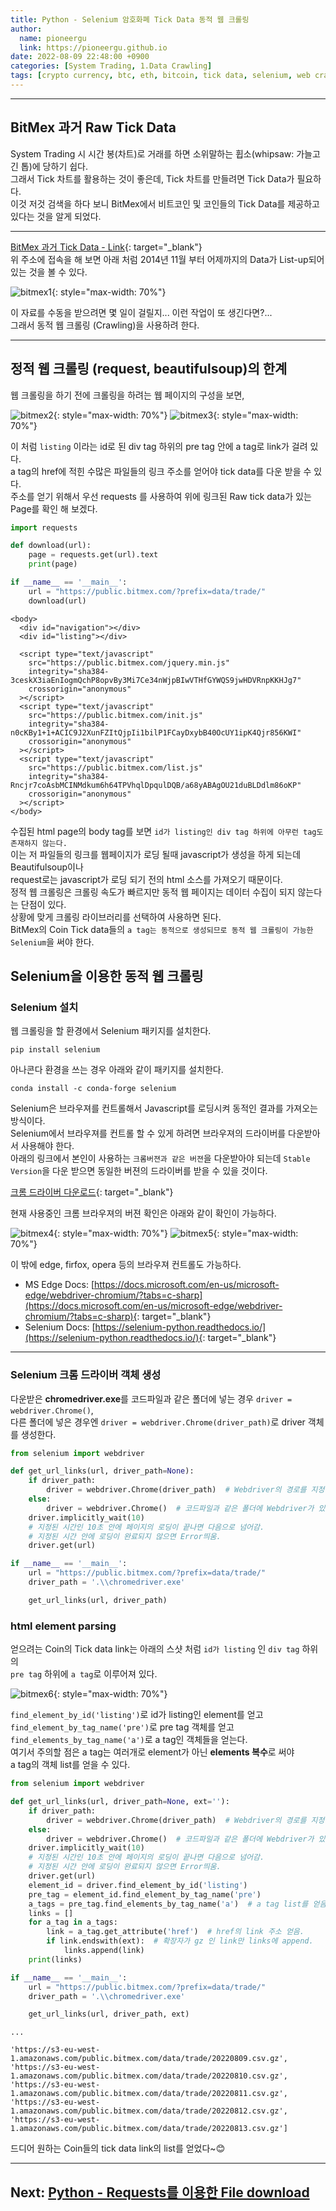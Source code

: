 ```yaml
---
title: Python - Selenium 암호화폐 Tick Data 동적 웹 크롤링
author:
  name: pioneergu
  link: https://pioneergu.github.io
date: 2022-08-09 22:48:00 +0900
categories: [System Trading, 1.Data Crawling]
tags: [crypto currency, btc, eth, bitcoin, tick data, selenium, web crawling]    # TAG names should always be lowercase
---
```


---
## **BitMex 과거 Raw Tick Data**

System Trading 시 시간 봉(차트)로 거래를 하면 소위말하는 휩소(whipsaw: 가늘고 긴 톱)에 당하기 쉽다.  
그래서 Tick 차트를 활용하는 것이 좋은데, Tick 차트를 만들려면 Tick Data가 필요하다.  
이것 저것 검색을 하다 보니 BitMex에서 비트코인 및 코인들의 Tick Data를 제공하고 있다는 것을 알게 되었다.

---

[BitMex 과거 Tick Data - Link](https://public.bitmex.com/){: target="_blank"}  
위 주소에 접속을 해 보면 아래 처럼 2014년 11월 부터 어제까지의 Data가 List-up되어 있는 것을 볼 수 있다.

![bitmex1](/assets/img/posting/systemtrading/bitmex1.jpg){: style="max-width: 70%"}

이 자료를 수동을 받으려면 몇 일이 걸릴지... 이런 작업이 또 생긴다면?...  
그래서 동적 웹 크롤링 (Crawling)을 사용하려 한다.

---
## 정적 웹 크롤링 (request, beautifulsoup)의 한계

웹 크롤링을 하기 전에 크롤링을 하려는 웹 페이지의 구성을 보면,

![bitmex2](/assets/img/posting/systemtrading/bitmex2.jpg){: style="max-width: 70%"}
![bitmex3](/assets/img/posting/systemtrading/bitmex3.jpg){: style="max-width: 70%"}

이 처럼 `listing` 이라는 id로 된 div tag 하위의 pre tag 안에 a tag로 link가 걸려 있다.  
a tag의 href에 적힌 수많은 파일들의 링크 주소를 얻어야 tick data를 다운 받을 수 있다.  
주소를 얻기 위해서 우선 requests 를 사용하여 위에 링크된 Raw tick data가 있는 Page를 확인 해 보겠다.

```python
import requests

def download(url):
    page = requests.get(url).text
    print(page)

if __name__ == '__main__':
    url = "https://public.bitmex.com/?prefix=data/trade/"
    download(url)
```

```text
<body>
  <div id="navigation"></div>
  <div id="listing"></div>

  <script type="text/javascript"
    src="https://public.bitmex.com/jquery.min.js"
    integrity="sha384-3ceskX3iaEnIogmQchP8opvBy3Mi7Ce34nWjpBIwVTHfGYWQS9jwHDVRnpKKHJg7"
    crossorigin="anonymous"
  ></script>
  <script type="text/javascript"
    src="https://public.bitmex.com/init.js"
    integrity="sha384-n0cKBy1+1+ACIC9J2XunFZItQjpIi1bilP1FCayDxybB40OcUY1ipK4Qjr856KWI"
    crossorigin="anonymous"
  ></script>
  <script type="text/javascript"
    src="https://public.bitmex.com/list.js"
    integrity="sha384-Rncjr7coAsbMCINMdkum6h64TPVhqlDpqulDQB/a68yABAgOU21duBLDdlm86oKP"
    crossorigin="anonymous"
  ></script>
</body>
```

수집된 html page의 body tag를 보면 `id가 listing인 div tag 하위에 아무런 tag도 존재하지 않는다.`  
이는 저 파일들의 링크를 웹페이지가 로딩 될때 javascript가 생성을 하게 되는데 Beautifulsoup이나  
request로는 javascript가 로딩 되기 전의 html 소스를 가져오기 때문이다.  
정적 웹 크롤링은 크롤링 속도가 빠르지만 동적 웹 페이지는 데이터 수집이 되지 않는다는 단점이 있다.  
상황에 맞게 크롤링 라이브러리를 선택하여 사용하면 된다.  
BitMex의 Coin Tick data들의 `a tag는 동적으로 생성되므로 동적 웹 크롤링이 가능한 Selenium`을 써야 한다.

## **Selenium을 이용한 동적 웹 크롤링**

### **Selenium 설치**

웹 크롤링을 할 환경에서 Selenium 패키지를 설치한다.

```shell
pip install selenium
```

아나콘다 환경을 쓰는 경우 아래와 같이 패키지를 설치한다.

```shell
conda install -c conda-forge selenium
```

Selenium은 브라우져를 컨트롤해서 Javascript를 로딩시켜 동적인 결과를 가져오는 방식이다.  
Selenium에서 브라우져를 컨트롤 할 수 있게 하려면 브라우져의 드라이버를 다운받아서 사용해야 한다.  
아래의 링크에서 본인이 사용하는 `크롬버젼과 같은 버젼`을 다운받아야 되는데 `Stable Version`을 다운 받으면 동일한 버젼의 드라이버를 받을 수 있을 것이다.

[크롬 드라이버 다운로드](https://sites.google.com/chromium.org/driver/){: target="_blank"}

현재 사용중인 크롬 브라우져의 버젼 확인은 아래와 같이 확인이 가능하다.

![bitmex4](/assets/img/posting/systemtrading/bitmex4.jpg){: style="max-width: 70%"}
![bitmex5](/assets/img/posting/systemtrading/bitmex5.jpg){: style="max-width: 70%"}


이 밖에 edge, firfox, opera 등의 브라우져 컨트롤도 가능하다.

-   MS Edge Docs: [https://docs.microsoft.com/en-us/microsoft-edge/webdriver-chromium/?tabs=c-sharp](https://docs.microsoft.com/en-us/microsoft-edge/webdriver-chromium/?tabs=c-sharp){: target="_blank"}
-   Selenium Docs: [https://selenium-python.readthedocs.io/](https://selenium-python.readthedocs.io/){: target="_blank"}

---

### **Selenium 크롬 드라이버 객체 생성**

다운받은 **chromedriver.exe**를 코드파일과 같은 폴더에 넣는 경우 `driver = webdriver.Chrome()`,  
다른 폴더에 넣은 경우엔 `driver = webdriver.Chrome(driver_path)`로 driver 객체를 생성한다.

```python
from selenium import webdriver

def get_url_links(url, driver_path=None):
    if driver_path:
        driver = webdriver.Chrome(driver_path)  # Webdriver의 경로를 지정하는 경우
    else:
        driver = webdriver.Chrome()  # 코드파일과 같은 폴더에 Webdriver가 있는 경우
    driver.implicitly_wait(10)  
    # 지정된 시간인 10초 안에 페이지의 로딩이 끝나면 다음으로 넘어감.
    # 지정된 시간 안에 로딩이 완료되지 않으면 Error띄움.
    driver.get(url)

if __name__ == '__main__':
    url = "https://public.bitmex.com/?prefix=data/trade/"
    driver_path = '.\\chromedriver.exe'

    get_url_links(url, driver_path)
```

### html element parsing

얻으려는 Coin의 Tick data link는 아래의 스샷 처럼 `id가 listing` 인 `div tag` 하위의  
`pre tag` 하위에 `a tag`로 이루어져 있다.

![bitmex6](/assets/img/posting/systemtrading/bitmex6.jpg){: style="max-width: 70%"}

`find_element_by_id('listing')`로 id가 listing인 element를 얻고  
`find_element_by_tag_name('pre')`로 pre tag 객체를 얻고  
`find_elements_by_tag_name('a')`로 a tag인 객체들을 얻는다.  
여기서 주의할 점은 a tag는 여러개로 element가 아닌 **elements 복수**로 써야  
a tag의 객체 list를 얻을 수 있다.

```python
from selenium import webdriver

def get_url_links(url, driver_path=None, ext=''):
    if driver_path:
        driver = webdriver.Chrome(driver_path)  # Webdriver의 경로를 지정하는 경우
    else:
        driver = webdriver.Chrome()  # 코드파일과 같은 폴더에 Webdriver가 있는 경우
    driver.implicitly_wait(10)  
    # 지정된 시간인 10초 안에 페이지의 로딩이 끝나면 다음으로 넘어감.
    # 지정된 시간 안에 로딩이 완료되지 않으면 Error띄움.
    driver.get(url)
    element_id = driver.find_element_by_id('listing')
    pre_tag = element_id.find_element_by_tag_name('pre')
    a_tags = pre_tag.find_elements_by_tag_name('a')  # a tag list를 얻음.
    links = []
    for a_tag in a_tags:
        link = a_tag.get_attribute('href')  # href의 link 주소 얻음.
        if link.endswith(ext):  # 확장자가 gz 인 link만 links에 append.
            links.append(link)
    print(links)

if __name__ == '__main__':
    url = "https://public.bitmex.com/?prefix=data/trade/"
    driver_path = '.\\chromedriver.exe'

    get_url_links(url, driver_path, ext)
```

```text
...

'https://s3-eu-west-1.amazonaws.com/public.bitmex.com/data/trade/20220809.csv.gz',
'https://s3-eu-west-1.amazonaws.com/public.bitmex.com/data/trade/20220810.csv.gz',
'https://s3-eu-west-1.amazonaws.com/public.bitmex.com/data/trade/20220811.csv.gz',
'https://s3-eu-west-1.amazonaws.com/public.bitmex.com/data/trade/20220812.csv.gz',
'https://s3-eu-west-1.amazonaws.com/public.bitmex.com/data/trade/20220813.csv.gz']
```

드디어 원하는 Coin들의 tick data link의 list를 얻었다~😊

---

## Next: [Python - Requests를 이용한 File download](https://pioneergu.tistory.com/8)
